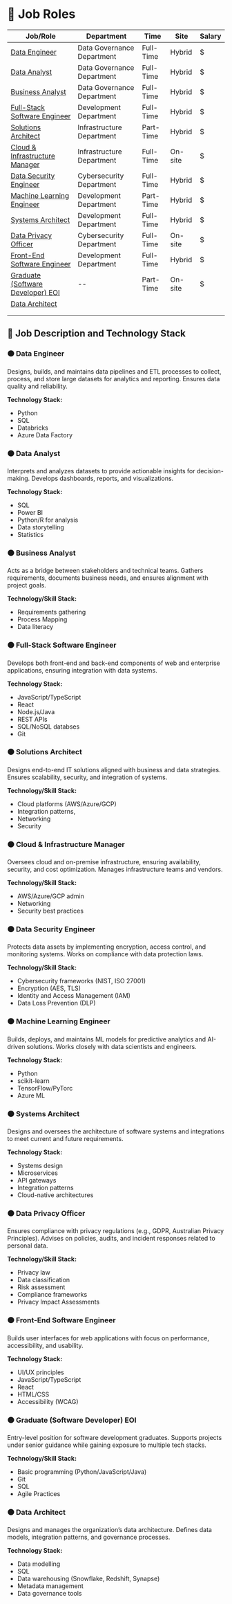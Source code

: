 # 🎒 Job Roles


| Job/Role                                                              | Department                 | Time       | Site    | Salary | 
| --------------------------------------------------------------------- | -------------------------- | ---------- | ------- | ------ |
| [Data Engineer](#-data-engineer)                                      | Data Governance Department | Full-Time  | Hybrid  | $      |
| [Data Analyst](#-data-analyst)                                        | Data Governance Department | Full-Time  | Hybrid  | $      |
| [Business Analyst](#-business-analyst)                                | Data Governance Department | Full-Time  | Hybrid  | $      |
| [Full-Stack Software Engineer](#-full-stack-software-engineer)        | Development Department     | Full-Time  | Hybrid  | $      |
| [Solutions Architect](#-solutions-architect)                          | Infrastructure Department  | Part-Time  | Hybrid  | $      |
| [Cloud & Infrastructure Manager](#-cloud--infrastructure-manager)     | Infrastructure Department  | Full-Time  | On-site | $      |
| [Data Security Engineer](#-data-security-engineer)                    | Cybersecurity Department   | Full-Time  | Hybrid  | $      |
| [Machine Learning Engineer](#-machine-learning-engineer)              | Development Department     | Part-Time  | Hybrid  | $      |
| [Systems Architect](#-systems-architect)                              | Development Department     | Full-Time  | Hybrid  | $      |
| [Data Privacy Officer](#-data-privacy-officer)                        | Cybersecurity Department   | Full-Time  | On-site | $      |
| [Front-End Software Engineer](#-front-end-software-engineer)          | Development Department     | Full-Time  | Hybrid  | $      |
| [Graduate (Software Developer) EOI](#-graduate-software-developer-eoi)|          --                | Part-Time  | On-site | $      |
| [Data Architect](#-data-architect)                                    |                            |            |         |        |
|                                                                       |                            |            |         |        |
|                                                                       |                            |            |         |        |


## 📝 Job Description and Technology Stack

### 🟠 Data Engineer
Designs, builds, and maintains data pipelines and ETL processes to collect, process, and store large datasets for analytics and reporting. Ensures data quality and reliability.

**Technology Stack:**
- Python
- SQL
- Databricks
- Azure Data Factory

### 🟠 Data Analyst
Interprets and analyzes datasets to provide actionable insights for decision-making. Develops dashboards, reports, and visualizations.

**Technology Stack:**
- SQL
- Power BI
- Python/R for analysis
- Data storytelling
- Statistics

### 🟠 Business Analyst
Acts as a bridge between stakeholders and technical teams. Gathers requirements, documents business needs, and ensures alignment with project goals.

**Technology/Skill Stack:**
- Requirements gathering
- Process Mapping
- Data literacy

### 🟠 Full-Stack Software Engineer
Develops both front-end and back-end components of web and enterprise applications, ensuring integration with data systems.

**Technology Stack:**
- JavaScript/TypeScript
- React
- Node.js/Java
- REST APIs
- SQL/NoSQL databses
- Git

### 🟠 Solutions Architect
Designs end-to-end IT solutions aligned with business and data strategies. Ensures scalability, security, and integration of systems.

**Technology/Skill Stack:**
- Cloud platforms (AWS/Azure/GCP)
- Integration patterns,
- Networking
- Security 

### 🟠 Cloud & Infrastructure Manager
Oversees cloud and on-premise infrastructure, ensuring availability, security, and cost optimization. Manages infrastructure teams and vendors.

**Technology/Skill Stack:**
- AWS/Azure/GCP admin
- Networking
- Security best practices

### 🟠 Data Security Engineer 
Protects data assets by implementing encryption, access control, and monitoring systems. Works on compliance with data protection laws.

**Technology/Skill Stack:**
- Cybersecurity frameworks (NIST, ISO 27001)
- Encryption (AES, TLS)
- Identity and Access Management (IAM)
- Data Loss Prevention (DLP)

### 🟠 Machine Learning Engineer
Builds, deploys, and maintains ML models for predictive analytics and AI-driven solutions. Works closely with data scientists and engineers.

**Technology Stack:**
- Python
- scikit-learn
- TensorFlow/PyTorc
- Azure ML

### 🟠 Systems Architect
Designs and oversees the architecture of software systems and integrations to meet current and future requirements.

**Technology Stack:**
- Systems design
- Microservices
- API gateways
- Integration patterns
- Cloud-native architectures

### 🟠 Data Privacy Officer
Ensures compliance with privacy regulations (e.g., GDPR, Australian Privacy Principles). Advises on policies, audits, and incident responses related to personal data.

**Technology/Skill Stack:**
- Privacy law
- Data classification
- Risk assessment
- Compliance frameworks
- Privacy Impact Assessments

### 🟠 Front-End Software Engineer
Builds user interfaces for web applications with focus on performance, accessibility, and usability.

**Technology Stack:**
- UI/UX principles
- JavaScript/TypeScript
- React
- HTML/CSS
- Accessibility (WCAG)

### 🟠 Graduate (Software Developer) EOI
Entry-level position for software development graduates. Supports projects under senior guidance while gaining exposure to multiple tech stacks.

**Technology/Skill Stack:**
- Basic programming (Python/JavaScript/Java)
- Git
- SQL
- Agile Practices

### 🟠 Data Architect 
Designs and manages the organization’s data architecture. Defines data models, integration patterns, and governance processes.

**Technology Stack:**
- Data modelling
- SQL
- Data warehousing (Snowflake, Redshift, Synapse)
- Metadata management
- Data governance tools